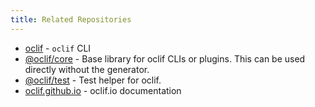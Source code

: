 ```yaml
---
title: Related Repositories
---
```


* [oclif](https://github.com/oclif) - `oclif` CLI
* [@oclif/core](https://github.com/oclif/core) - Base library for oclif CLIs or plugins. This can be used directly without the generator.
* [@oclif/test](https://github.com/oclif/test) - Test helper for oclif.
* [oclif.github.io](https://github.com/oclif/oclif.github.io) - oclif.io documentation
